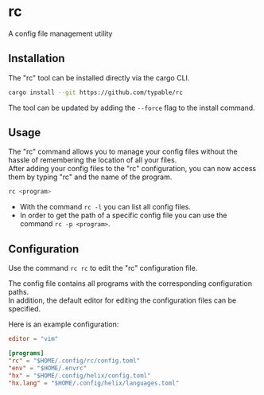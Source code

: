 # rc
A config file management utility

## Installation

The "rc" tool can be installed directly via the cargo CLI.

```bash
cargo install --git https://github.com/typable/rc
```

The tool can be updated by adding the `--force` flag to the install command.

## Usage

The "rc" command allows you to manage your config files without the hassle of remembering the location of all your files.<br/>
After adding your config files to the "rc" configuration, you can now access them by typing "rc" and the name of the program.

```bash
rc <program>
```

* With the command `rc -l` you can list all config files.
* In order to get the path of a specific config file you can use the command `rc -p <program>`.

## Configuration

Use the command `rc rc` to edit the "rc" configuration file.

The config file contains all programs with the corresponding configuration paths.<br/>
In addition, the default editor for editing the configuration files can be specified.

Here is an example configuration:

```toml
editor = "vim"

[programs]
"rc" = "$HOME/.config/rc/config.toml"
"env" = "$HOME/.envrc"
"hx" = "$HOME/.config/helix/config.toml"
"hx.lang" = "$HOME/.config/helix/languages.toml"
```
